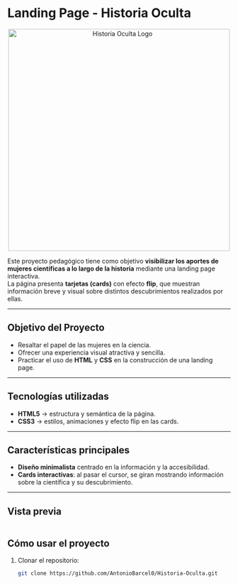 # Landing Page - Historia Oculta 
<div align="center">
  <img src="https://res.cloudinary.com/dc4u0bzgh/image/upload/v1759223764/logo_1_sfrym4.png" alt="Historia Oculta Logo" width="500"/>
</div>

Este proyecto pedagógico tiene como objetivo **visibilizar los aportes de mujeres científicas a lo largo de la historia** mediante una landing page interactiva.  
La página presenta **tarjetas (cards)** con efecto **flip**, que muestran información breve y visual sobre distintos descubrimientos realizados por ellas.  

---

## Objetivo del Proyecto  
- Resaltar el papel de las mujeres en la ciencia.  
- Ofrecer una experiencia visual atractiva y sencilla.  
- Practicar el uso de **HTML** y **CSS** en la construcción de una landing page.  

---

## Tecnologías utilizadas  
- **HTML5** → estructura y semántica de la página.  
- **CSS3** → estilos, animaciones y efecto flip en las cards.  

---

## Características principales  
- **Diseño minimalista** centrado en la información y la accesibilidad.  
- **Cards interactivas**: al pasar el cursor, se giran mostrando información sobre la científica y su descubrimiento.   
---

##  Vista previa  
<div align="center">
  <img src="" alt="" width=""/>
</div>
<div align="center">
  <img src="" alt="" width=""/>
</div>


## Cómo usar el proyecto  
1. Clonar el repositorio:  
   ```bash
   git clone https://github.com/AntonioBarcel0/Historia-Oculta.git
